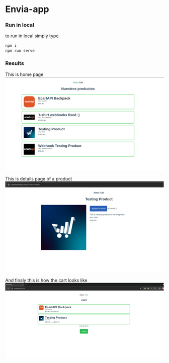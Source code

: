 # Envia-app

### Run in local

to run in local simply type
```
npm i
npm run serve
```

### Results

This is home page
![product list](https://github.com/francisco-j/envia-app/blob/master/evidence/home.png?raw=true)

This is details page of a product
![product list](https://github.com/francisco-j/envia-app/blob/master/evidence/details.png?raw=true)

And finaly this is how the cart looks like
![product list](https://github.com/francisco-j/envia-app/blob/master/evidence/cart.png?raw=true)